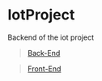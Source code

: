 # IotProject
Backend of the iot project

>[Back-End](https://relice.herokuapp.com)

>[Front-End](https://reunite.netlify.app/)
